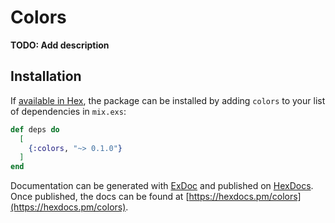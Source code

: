 # Colors

**TODO: Add description**

## Installation

If [available in Hex](https://hex.pm/docs/publish), the package can be installed
by adding `colors` to your list of dependencies in `mix.exs`:

```elixir
def deps do
  [
    {:colors, "~> 0.1.0"}
  ]
end
```

Documentation can be generated with [ExDoc](https://github.com/elixir-lang/ex_doc)
and published on [HexDocs](https://hexdocs.pm). Once published, the docs can
be found at [https://hexdocs.pm/colors](https://hexdocs.pm/colors).

